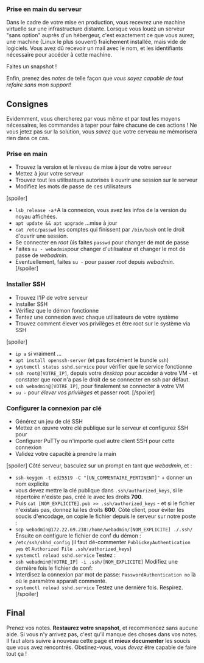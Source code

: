 ### Prise en main du serveur
Dans le cadre de votre mise en production, vous recevrez une machine virtuelle sur une infrastructure distante. Lorsque vous louez un serveur "sans option" auprès d'un hébergeur, c'est exactement ce que vous aurez; une machine (Linux le plus souvent) fraîchement installée, mais vide de logiciels. Vous avez dû recevoir un mail avec le nom, et les identifiants nécessaire pour accéder à cette machine.

<div class="astuce">Faites un snapshot !</div>

Enfin, prenez des _notes_ de telle façon que _vous soyez capable de tout refaire sans mon support_!
## Consignes
Evidemment, vous chercherez par vous même et par tout les moyens nécessaires, les commandes à taper pour faire chacune de ces actions ! Ne vous jetez pas sur la solution, vous _savez_ que votre cerveau ne mémorisera rien dans ce cas.
### Prise en main
 - Trouvez la version et le niveau de mise à jour de votre serveur
 - Mettez à jour votre serveur
 - Trouvez tout les utilisateurs autorisés à ouvrir une session sur le serveur
 - Modifiez les mots de passe de ces utilisateurs

[spoiler]
 - `lsb_release -a`+A la connexion, vous avez les infos de la version du noyau affichées.
 - `apt update && apt upgrade` …mise à jour
 - `cat /etc/passwd` les comptes qui finissent par `/bin/bash` ont le droit d'ouvrir une session.
 - Se connecter en _root_ ûis faites `passwd` pour changer de mot de passe
 - Faites `su - webadmin`pour changer d'utilisateur et changer le mot de passe de _webadmin_.
 - Eventuellement, faites `su -` pour passer _root_ depuis _webadmin_.
[/spoiler]

### Installer SSH
 - Trouvez l'IP de votre serveur
 - Installer SSH
 - Vérifiez que le démon fonctionne
 - Tentez une connexion avec chaque utilisateurs de votre système
 - Trouvez comment élever vos privilèges et être root sur le système via SSH

[spoiler]
 - `ip a` si vraiment ...
 - `apt install openssh-server` (et pas forcément le bundle `ssh`)
 - `systemctl status sshd.service` pour vérifier que le service fonctionne
 - `ssh root@[VOTRE_IP]`, depuis votre _desktop_ pour accéder à votre VM - et constater que _root_ n'a pas le droit de se connecter en ssh par défaut.
 - `ssh webadmin@[VOTRE_IP]`, pour finalement se connecter à votre VM
 - `su -` pour _élever vos privilèges_ et passer root.
[/spoiler]

### Configurer la connexion par clé
 - Générez un jeu de clé SSH
 - Mettez en œuvre votre clé publique sur le serveur et configurez SSH pour
 - Configurer PuTTy ou n'importe quel autre client SSH pour cette connexion
 - Validez votre capacité à prendre la main

[spoiler]
Côté serveur, basculez sur un prompt en tant que _webadmin_, et :
 - `ssh-keygen -t ed25519 -C "[UN_COMMENTAIRE_PERTINENT]"` + donner un nom explicite
 - vous devez mettre la clé publique dans `.ssh/authorized_keys`, si le répertoire n'existe pas, créé le avec les droits **700**.
 - Puis `cat [NOM_EXPLICITE].pub >> .ssh/authorized_keys` - et si le fichier n'existais pas, donnez lui les droits **600**.
Côté client, pour éviter les soucis d'encodage, on copie le fichier depuis le serveur sur notre poste :
 - `scp webadmin@172.22.69.238:/home/webadmin/[NOM_EXPLICITE] ./.ssh/`
Ensuite on configure le fichier de conf du démon :
 - `/etc/ssh/shhd_config` (il faut dé-commenter `PublickeyAuthentication yes` et `Authorized File .ssh/authorized_keys`)
 - `systemctl reload sshd.service`
Testez :
 - `ssh webadmin@[VOTRE_IP] -i .ssh/[NOM_EXPLICITE]`
Modifiez une dernière fois le fichier de conf:
 - Interdisez la connexion par mot de passe: `PasswordAuthentication no` là où le paramètre apparaît commenté. 
 -  `systemctl reload sshd.service`
Testez une dernière fois. Respirez.
[/spoiler]

## Final
Prenez vos notes. **Restaurez votre snapshot**, et recommencez sans aucune aide.
Si vous n'y arrivez pas, c'est qu'il manque des choses dans vos notes. Il faut alors suivre à nouveau cette page et **mieux documenter** les soucis que vous avez rencontrés. Obstinez-vous, vous _devez_ être capable de faire tout ça !
